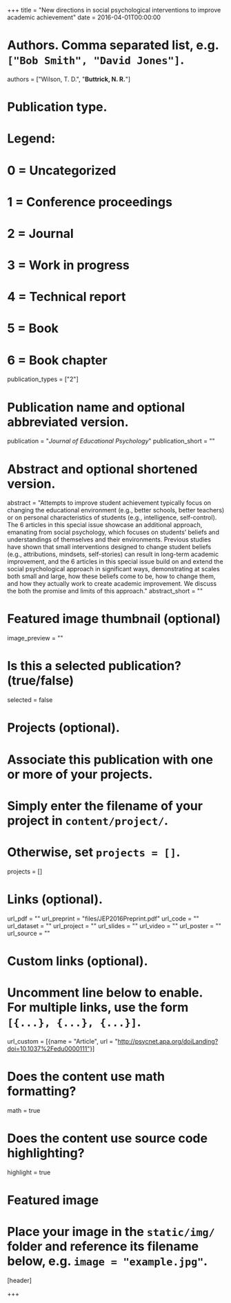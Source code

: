 +++
title = "New directions in social psychological interventions to improve academic achievement"
date = 2016-04-01T00:00:00

# Authors. Comma separated list, e.g. `["Bob Smith", "David Jones"]`.
authors = ["Wilson, T. D.", "**Buttrick, N. R.**"]

# Publication type.
# Legend:
# 0 = Uncategorized
# 1 = Conference proceedings
# 2 = Journal
# 3 = Work in progress
# 4 = Technical report
# 5 = Book
# 6 = Book chapter
publication_types = ["2"]

# Publication name and optional abbreviated version.
publication = "*Journal of Educational Psychology*"
publication_short = ""

# Abstract and optional shortened version.
abstract = "Attempts to improve student achievement typically focus on changing the educational environment (e.g., better schools, better teachers) or on personal characteristics of students (e.g., intelligence, self-control). The 6 articles in this special issue showcase an additional approach, emanating from social psychology, which focuses on students’ beliefs and understandings of themselves and their environments. Previous studies have shown that small interventions designed to change student beliefs (e.g., attributions, mindsets, self-stories) can result in long-term academic improvement, and the 6 articles in this special issue build on and extend the social psychological approach in significant ways, demonstrating at scales both small and large, how these beliefs come to be, how to change them, and how they actually work to create academic improvement. We discuss the both the promise and limits of this approach."
abstract_short = ""

# Featured image thumbnail (optional)
image_preview = ""

# Is this a selected publication? (true/false)
selected = false

# Projects (optional).
#   Associate this publication with one or more of your projects.
#   Simply enter the filename of your project in `content/project/`.
#   Otherwise, set `projects = []`.
projects = []

# Links (optional).
url_pdf = ""
url_preprint = "files/JEP2016Preprint.pdf"
url_code = ""
url_dataset = ""
url_project = ""
url_slides = ""
url_video = ""
url_poster = ""
url_source = ""

# Custom links (optional).
#   Uncomment line below to enable. For multiple links, use the form `[{...}, {...}, {...}]`.
url_custom = [{name = "Article", url = "http://psycnet.apa.org/doiLanding?doi=10.1037%2Fedu0000111"}]

# Does the content use math formatting?
math = true

# Does the content use source code highlighting?
highlight = true

# Featured image
# Place your image in the `static/img/` folder and reference its filename below, e.g. `image = "example.jpg"`.
[header]

+++

